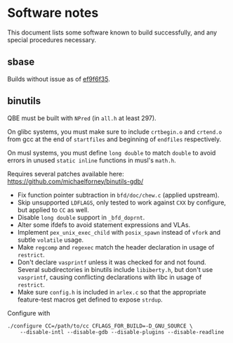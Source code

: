 # Software notes

This document lists some software known to build successfully, and any
special procedures necessary.

## sbase

Builds without issue as of [ef9f6f35].

[ef9f6f35]: https://git.suckless.org/sbase/commit/ef9f6f359a0762b738302ae05822514d72b70450.html

## binutils

QBE must be built with `NPred` (in `all.h` at least 297).

On glibc systems, you must make sure to include `crtbegin.o` and
`crtend.o` from gcc at the end of `startfiles` and beginning of `endfiles`
respectively.

On musl systems, you must define `long double` to match `double` to
avoid errors in unused `static inline` functions in musl's `math.h`.

Requires several patches available here:
https://github.com/michaelforney/binutils-gdb/

- Fix function pointer subtraction in `bfd/doc/chew.c` (applied upstream).
- Skip unsupported `LDFLAGS`, only tested to work against `CXX` by
  configure, but applied to `CC` as well.
- Disable `long double` support in `_bfd_doprnt`.
- Alter some ifdefs to avoid statement expressions and VLAs.
- Implement `pex_unix_exec_child` with `posix_spawn` instead of `vfork`
  and subtle `volatile` usage.
- Make `regcomp` and `regexec` match the header declaration in usage of
  `restrict`.
- Don't declare `vasprintf` unless it was checked for and not
  found. Several subdirectories in binutils include `libiberty.h`,
  but don't use `vasprintf`, causing conflicting declarations with libc
  in usage of `restrict`.
- Make sure `config.h` is included in `arlex.c` so that the appropriate
  feature-test macros get defined to expose `strdup`.

Configure with

	./configure CC=/path/to/cc CFLAGS_FOR_BUILD=-D_GNU_SOURCE \
		--disable-intl --disable-gdb --disable-plugins --disable-readline
